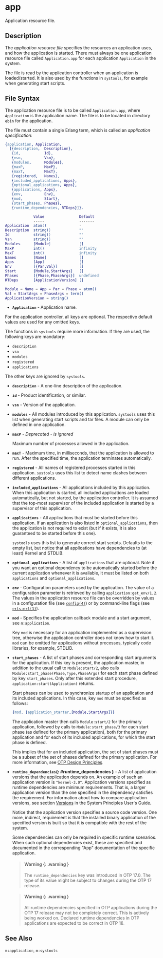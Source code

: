<!--
%CopyrightBegin%

Copyright Ericsson AB 2023. All Rights Reserved.

Licensed under the Apache License, Version 2.0 (the "License");
you may not use this file except in compliance with the License.
You may obtain a copy of the License at

    http://www.apache.org/licenses/LICENSE-2.0

Unless required by applicable law or agreed to in writing, software
distributed under the License is distributed on an "AS IS" BASIS,
WITHOUT WARRANTIES OR CONDITIONS OF ANY KIND, either express or implied.
See the License for the specific language governing permissions and
limitations under the License.

%CopyrightEnd%
-->
# app

Application resource file.

## Description

The _application resource file_ specifies the resources an application uses, and
how the application is started. There must always be one application resource
file called `Application.app` for each application `Application` in the system.

The file is read by the application controller when an application is
loaded/started. It is also used by the functions in `systools`, for example when
generating start scripts.

## File Syntax

The application resource file is to be called `Application.app`, where
`Application` is the application name. The file is to be located in directory
`ebin` for the application.

The file must contain a single Erlang term, which is called an _application
specification_:

```erlang
{application, Application,
  [{description,  Description},
   {id,           Id},
   {vsn,          Vsn},
   {modules,      Modules},
   {maxP,         MaxP},
   {maxT,         MaxT},
   {registered,   Names},
   {included_applications, Apps},
   {optional_applications, Apps},
   {applications, Apps},
   {env,          Env},
   {mod,          Start},
   {start_phases, Phases},
   {runtime_dependencies, RTDeps}]}.

             Value                Default
             -----                -------
Application  atom()               -
Description  string()             ""
Id           string()             ""
Vsn          string()             ""
Modules      [Module]             []
MaxP         int()                infinity
MaxT         int()                infinity
Names        [Name]               []
Apps         [App]                []
Env          [{Par,Val}]          []
Start        {Module,StartArgs}   []
Phases       [{Phase,PhaseArgs}]  undefined
RTDeps       [ApplicationVersion] []

Module = Name = App = Par = Phase = atom()
Val = StartArgs = PhaseArgs = term()
ApplicationVersion = string()
```

- **`Application`** - Application name.

For the application controller, all keys are optional. The respective default
values are used for any omitted keys.

The functions in `systools` require more information. If they are used, the
following keys are mandatory:

- `description`
- `vsn`
- `modules`
- `registered`
- `applications`

The other keys are ignored by `systools`.

- **`description`** - A one-line description of the application.

- **`id`** - Product identification, or similar.

- **`vsn`** - Version of the application.

- **`modules`** - All modules introduced by this application. `systools` uses
  this list when generating start scripts and tar files. A module can only be
  defined in one application.

- **`maxP`** - _Deprecated - is ignored_

  Maximum number of processes allowed in the application.

- **`maxT`** - Maximum time, in milliseconds, that the application is allowed to
  run. After the specified time, the application terminates automatically.

- **`registered`** - All names of registered processes started in this
  application. `systools` uses this list to detect name clashes between
  different applications.

- **`included_applications`** - All applications included by this application.
  When this application is started, all included applications are loaded
  automatically, but not started, by the application controller. It is assumed
  that the top-most supervisor of the included application is started by a
  supervisor of this application.

- **`applications`** - All applications that must be started before this
  application. If an application is also listed in `optional_applications`, then
  the application is not required to exist (but if it exists, it is also
  guaranteed to be started before this one).

  `systools` uses this list to generate correct start scripts. Defaults to the
  empty list, but notice that all applications have dependencies to (at least)
  Kernel and STDLIB.

- **`optional_applications`** - A list of `applications` that are optional. Note
  if you want an optional dependency to be automatically started before the
  current application whenever it is available, it must be listed on both
  `applications` and `optional_applications`.

- **`env`** - Configuration parameters used by the application. The value of a
  configuration parameter is retrieved by calling `application:get_env/1,2`. The
  values in the application resource file can be overridden by values in a
  configuration file (see [`config(4)`](config.md)) or by command-line flags
  (see [`erts:erl(1)`](`e:erts:erl_cmd.md`)).

- **`mod`** - Specifies the application callback module and a start argument,
  see `m:application`.

  Key `mod` is necessary for an application implemented as a supervision tree,
  otherwise the application controller does not know how to start it. `mod` can
  be omitted for applications without processes, typically code libraries, for
  example, STDLIB.

- **`start_phases`** - A list of start phases and corresponding start arguments
  for the application. If this key is present, the application master, in
  addition to the usual call to `Module:start/2`, also calls
  `Module:start_phase(Phase,Type,PhaseArgs)` for each start phase defined by key
  `start_phases`. Only after this extended start procedure,
  `application:start(Application)` returns.

  Start phases can be used to synchronize startup of an application and its
  included applications. In this case, key `mod` must be specified as follows:

  ```erlang
  {mod, {application_starter,[Module,StartArgs]}}
  ```

  The application master then calls `Module:start/2` for the primary
  application, followed by calls to `Module:start_phase/3` for each start phase
  (as defined for the primary application), both for the primary application and
  for each of its included applications, for which the start phase is defined.

  This implies that for an included application, the set of start phases must be
  a subset of the set of phases defined for the primary application. For more
  information, see [OTP Design Principles](`e:system:applications.md`).

- **`runtime_dependencies`{: #runtime_dependencies }** - A list of application
  versions that the application depends on. An example of such an application
  version is `"kernel-3.0"`. Application versions specified as runtime
  dependencies are minimum requirements. That is, a larger application version
  than the one specified in the dependency satisfies the requirement. For
  information about how to compare application versions, see section
  [Versions](`e:system:versions.md`) in the System Principles User's Guide.

  Notice that the application version specifies a source code version. One more,
  indirect, requirement is that the installed binary application of the
  specified version is built so that it is compatible with the rest of the
  system.

  Some dependencies can only be required in specific runtime scenarios. When
  such optional dependencies exist, these are specified and documented in the
  corresponding "App" documentation of the specific application.

  > #### Warning {: .warning }
  >
  > The `runtime_dependencies` key was introduced in OTP 17.0. The type of its
  > value might be subject to changes during the OTP 17 release.

  > #### Warning {: .warning }
  >
  > All runtime dependencies specified in OTP applications during the OTP 17
  > release may not be completely correct. This is actively being worked on.
  > Declared runtime dependencies in OTP applications are expected to be correct
  > in OTP 18.

## See Also

`m:application`, `m:systools`
